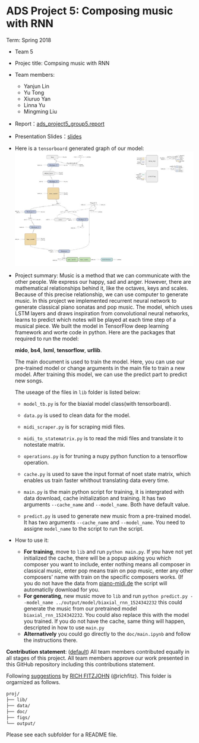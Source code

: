 # ADS Project 5: Composing music with RNN

Term: Spring 2018

+ Team 5
+ Projec title: Compsing music with RNN
+ Team members:
	+ Yanjun Lin
	+ Yu Tong
	+ Xiuruo Yan
	+ Linna Yu
	+ Mingming Liu
	
+ Report：[ads_project5_group5.report](doc/main.pdf) 
+ Presentation Slides：[slides](doc/presentation.ppt)
+ Here is a `tensorboard` generated graph of our model:
![image](figs/1.jpg)
+ Project summary: Music is a method that we can communicate with the other people. We express our happy, sad and anger. However, there are mathematical relationships behind it, like the octaves, keys and scales. Because of this precise relationship, we can use computer to generate music.
    In this project we implemented recurrent neural network to generate classical piano sonatas and pop music. The model, which uses LSTM layers and draws inspiration from convolutional neural networks, learns to predict which notes will be played at each time step of a musical piece. We built the model in TensorFlow deep learning framework and worte code in python. Here are the packages that required to run the model:
    
    **mido**, **bs4**, **lxml**, **tensorflow**, **urllib**.
    
    The main document is used to train the model. Here, you can use our pre-trained model or change arguments in the main file to train a new model. After training this model, we can use the predict part to predict new songs. 
    
    The useage of the files in `lib` folder is listed below: 
    
    * `model_tb.py` is for the biaxial model class(with tensorboard).   
    
    * `data.py` is used to clean data for the model.  
    
    * `midi_scraper.py` is for scraping midi files. 
    
    * `midi_to_statematrix.py` is to read the midi files and translate it to notestate matrix. 
    
    * `operations.py` is for truning a nupy python function to a tensorflow operation. 
    
    * `cache.py` is used to save the input format of noet state matrix, which enables us train faster whithout translating data every time.
    * `main.py` is the main python script for training, it is intergrated with data download, cache initialization and training. It has two arguments `--cache_name` and `--model_name`. Both have default value.
    * `predict.py` is used to generate new music from a pre-trained model. It has two arguments `--cache_name` and `--model_name`. You need to assigne `model_name` to the script to run the script.
    
+ How to use it:
    * **For training**, move to `lib` and run `python main.py`. If you have not yet initialized the cache, there will be a popup asking you which composer you want to include, enter nothing means all composer in classical music, enter pop means train on pop music, enter any other composers' name with train on the specific composers works. (If you do not have the data from [piano-midi.de](http://www.piano-midi.de/) the script will automaticlly download for you.
    * **For generating**, new music move to `lib` and run `python predict.py --model_name ../output/model/biaxial_rnn_1524342232` this could generate the music from our pretrained model `biaxial_rnn_1524342232`. You could also replace this with the model you trained. If you do not have the cache, same thing will happen, descripted in how to use `main.py`
    * **Alternatively** you could go directly to the `doc/main.ipynb` and follow the instructions there.
	
**Contribution statement**: ([default](doc/a_note_on_contributions.md)) All team members contributed equally in all stages of this project. All team members approve our work presented in this GitHub repository including this contributions statement. 

Following [suggestions](http://nicercode.github.io/blog/2013-04-05-projects/) by [RICH FITZJOHN](http://nicercode.github.io/about/#Team) (@richfitz). This folder is orgarnized as follows.

```
proj/
├── lib/
├── data/
├── doc/
├── figs/
└── output/
```

Please see each subfolder for a README file.

